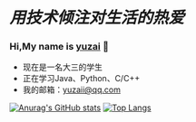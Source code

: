 

# *用技术倾注对生活的热爱*
### Hi,My name is [yuzai](http://yuzai.xyz/) 👋
 - 现在是一名大三的学生
 - 正在学习Java、Python、C/C++
 - 我的邮箱：[yuzaii@qq.com](yuzaii@qq.com)
<!-- 
<img align="left" src="https://github-readme-stats.vercel.app/api?username=delstonz&show_icons=true" />
<img align="left" src="https://github-readme-stats.vercel.app/api/top-langs/?username=delstonz&layout=compact" /> -->

 
[![Anurag's GitHub stats](https://github-readme-stats.vercel.app/api?username=delstonz)](https://github.com/delstonz/github-readme-stats)
[![Top Langs](https://github-readme-stats.vercel.app/api/top-langs/?username=delstonz&layout=compact)](https://github.com/delstonz/github-readme-stats)

